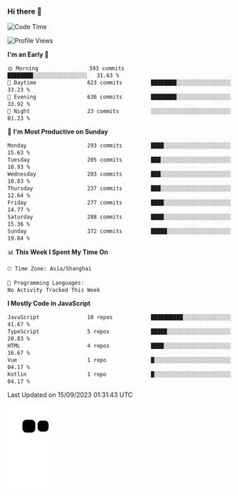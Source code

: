 ### Hi there 👋
<!--  ![visitors](https://visitor-badge.laobi.icu/badge?page_id=huamurui) -->

<!-- [![知乎](https://img.shields.io/badge/dynamic/json?url=https%3A%2F%2Fapi.swo.moe%2Fstats%2Fzhihu%2Fke-ai-wu-li-de-nan-hai-zi&query=count&color=282c34&label=%E7%9F%A5%E4%B9%8E&labelColor=0084ff&logo=zhihu&logoColor=ffffff&suffix=+%E5%85%B3%E6%B3%A8&cacheSeconds=3600)](https://www.zhihu.com/people/ke-ai-wu-li-de-nan-hai-zi)
 -->


<!--START_SECTION:waka-->
![Code Time](http://img.shields.io/badge/Code%20Time-504%20hrs%2013%20mins-blue)

![Profile Views](http://img.shields.io/badge/Profile%20Views-0-blue)

**I'm an Early 🐤** 

```text
🌞 Morning                593 commits         ████████░░░░░░░░░░░░░░░░░   31.63 % 
🌆 Daytime                623 commits         ████████░░░░░░░░░░░░░░░░░   33.23 % 
🌃 Evening                636 commits         ████████░░░░░░░░░░░░░░░░░   33.92 % 
🌙 Night                  23 commits          ░░░░░░░░░░░░░░░░░░░░░░░░░   01.23 % 
```
📅 **I'm Most Productive on Sunday** 

```text
Monday                   293 commits         ████░░░░░░░░░░░░░░░░░░░░░   15.63 % 
Tuesday                  205 commits         ███░░░░░░░░░░░░░░░░░░░░░░   10.93 % 
Wednesday                203 commits         ███░░░░░░░░░░░░░░░░░░░░░░   10.83 % 
Thursday                 237 commits         ███░░░░░░░░░░░░░░░░░░░░░░   12.64 % 
Friday                   277 commits         ████░░░░░░░░░░░░░░░░░░░░░   14.77 % 
Saturday                 288 commits         ████░░░░░░░░░░░░░░░░░░░░░   15.36 % 
Sunday                   372 commits         █████░░░░░░░░░░░░░░░░░░░░   19.84 % 
```


📊 **This Week I Spent My Time On** 

```text
🕑︎ Time Zone: Asia/Shanghai

💬 Programming Languages: 
No Activity Tracked This Week
```

**I Mostly Code in JavaScript** 

```text
JavaScript               10 repos            ██████████░░░░░░░░░░░░░░░   41.67 % 
TypeScript               5 repos             █████░░░░░░░░░░░░░░░░░░░░   20.83 % 
HTML                     4 repos             ████░░░░░░░░░░░░░░░░░░░░░   16.67 % 
Vue                      1 repo              █░░░░░░░░░░░░░░░░░░░░░░░░   04.17 % 
Kotlin                   1 repo              █░░░░░░░░░░░░░░░░░░░░░░░░   04.17 % 
```




 Last Updated on 15/09/2023 01:31:43 UTC
<!--END_SECTION:waka-->

<!--
![知乎](https://stats.justsong.cn/api/zhihu?username=ke-ai-wu-li-de-nan-hai-zi)
![bilibili](https://stats.justsong.cn/api/bilibili/?id=144672037)
![leetcode](https://stats.justsong.cn/api/leetcode?username=yun-tai-f&cn=true)
![huamurui's Most used languages](https://github-readme-stats.vercel.app/api/top-langs?username=huamurui&show_icons=true&count_private=true&layout=compact&hide_border=true&langs_count=10)

<img align="right" src="https://github-readme-stats.vercel.app/api?username=huamurui&show_icons=true&theme=radical">

**huamurui/huamurui** is a ✨ _special_ ✨ repository because its `README.md` (this file) appears on your GitHub profile.

Here are some ideas to get you started:

- 🔭 I’m currently working on ...
- 🌱 I’m currently learning ...
- 👯 I’m looking to collaborate on ...
- 🤔 I’m looking for help with ...
- 💬 Ask me about ...
- 📫 How to reach me: ...
- 😄 Pronouns: ...
- ⚡ Fun fact: ...
-->

![huamurui](https://raw.githubusercontent.com/huamurui/huamurui/main/assets/github-contribution-grid-snake.svg)
<!-- ![huamurui](https://count.getloli.com/get/@huamurui) -->
